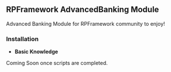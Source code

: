 ## RPFramework AdvancedBanking Module
Advanced Banking Module for RPFramework community to enjoy!


### Installation 


- **Basic Knowledge**

Coming Soon once scripts are completed.
